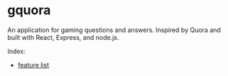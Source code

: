 # gquora
An application for gaming questions and answers. Inspired by Quora and built with React, Express, and node.js.

Index:
  * [feature list](https://github.com/mendezangel/gquora/wiki/MVP-Feature-List)
